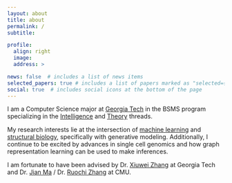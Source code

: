 ```yaml
---
layout: about
title: about
permalink: /
subtitle:

profile:
  align: right
  image: 
  address: >

news: false  # includes a list of news items
selected_papers: true # includes a list of papers marked as "selected={true}"
social: true  # includes social icons at the bottom of the page
---
```


<!-- Write your biography here. Tell the world about yourself. Link to your favorite [subreddit](http://reddit.com). You can put a picture in, too. The code is already in, just name your picture `prof_pic.jpg` and put it in the `img/` folder.

Put your address / P.O. box / other info right below your picture. You can also disable any these elements by editing `profile` property of the YAML header of your `_pages/about.md`. Edit `_bibliography/papers.bib` and Jekyll will render your [publications page](/al-folio/publications/) automatically.

Link to your social media connections, too. This theme is set up to use [Font Awesome icons](http://fortawesome.github.io/Font-Awesome/) and [Academicons](https://jpswalsh.github.io/academicons/), like the ones below. Add your Facebook, Twitter, LinkedIn, Google Scholar, or just disable all of them. -->

I am a Computer Science major at [Georgia Tech](http://gatech.edu) in the BSMS program specializing in the [Intelligence](https://www.cc.gatech.edu/academics/threads/intelligence) and [Theory](https://www.cc.gatech.edu/academics/threads/theory) threads.

My research interests lie at the intersection of [machine learning]() and [structural biology](), specifically with generative modeling. Additionally, I continue to be excited by advances in single cell genomics and how graph representation learning can be used to make inferences.

I am fortunate to have been advised by Dr. [Xiuwei Zhang](https://xiuweizhang.wordpress.com/) at Georgia Tech and Dr. [Jian Ma](https://www.cs.cmu.edu/~jianma/) / Dr. [Ruochi Zhang](https://ruochiz.com/) at CMU.
